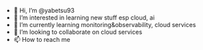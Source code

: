 - 👋 Hi, I’m @yabetsu93
- 👀 I’m interested in learning new stuff esp cloud, ai
- 🌱 I’m currently learning monitoring&observability, cloud services
- 💞️ I’m looking to collaborate on cloud services
- 📫 How to reach me 

<!---
yabetsu93/yabetsu93 is a ✨ special ✨ repository because its `README.md` (this file) appears on your GitHub profile.
You can click the Preview link to take a look at your changes.
--->
